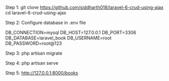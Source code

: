 Step 1:
git clone https://github.com/siddharth018/laravel-6-crud-using-ajax
cd laravel-6-crud-using-ajax

Step 2: 
Configure database in .env file

DB_CONNECTION=mysql
DB_HOST=127.0.0.1
DB_PORT=3306
DB_DATABASE=laravel_book
DB_USERNAME=root
DB_PASSWORD=root@123

Step 3:
php artisan migrate 

Step 4:
php artisan serve 

Step 5: 
http://127.0.0.1:8000/books



